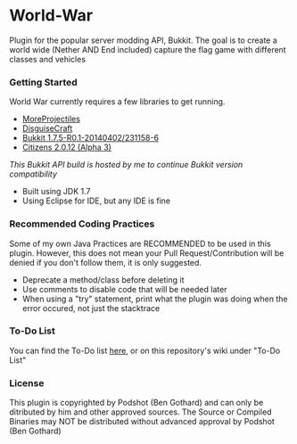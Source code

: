 World-War
=========

Plugin for the popular server modding API, Bukkit. The goal is to create a world wide (Nether AND End included) capture the flag game with different classes and vehicles

### Getting Started

World War currently requires a few libraries to get running. 

* [MoreProjectiles](http://forums.bukkit.org/threads/lib-1-7-moreprojectiles.171927/)
* [DisguiseCraft](http://dev.bukkit.org/bukkit-plugins/disguisecraft/)
* [Bukkit 1.7.5-R0.1-20140402/231158-6](http://dl.dropboxusercontent.com/s/ok9llar7nvja9uy/bukkit-1.7.5-R0.1-20140402.231158-6.jar)
* [Citizens 2.0.12 (Alpha 3)](http://dev.bukkit.org/bukkit-plugins/citizens/files/)

*This Bukkit API build is hosted by me to continue Bukkit version compatibility*
* Built using JDK 1.7
* Using Eclipse for IDE, but any IDE is fine

### Recommended Coding Practices

Some of my own Java Practices are RECOMMENDED to be used in this plugin. However, this does not mean your Pull Request/Contribution will be denied if you don't follow them, it is only suggested.

* Deprecate a method/class before deleting it
* Use comments to disable code that will be needed later
* When using a "try" statement, print what the plugin was doing when the error occured, not just the stacktrace

### To-Do List
You can find the To-Do list [here](https://github.com/Podshot/World-War/wiki/To-Do-List), or on this repository's wiki under "To-Do List"

### License

This plugin is copyrighted by Podshot (Ben Gothard) and can only be ditributed by him and other approved sources. The Source or Compiled Binaries may NOT be distributed without advanced approval by Podshot (Ben Gothard)
